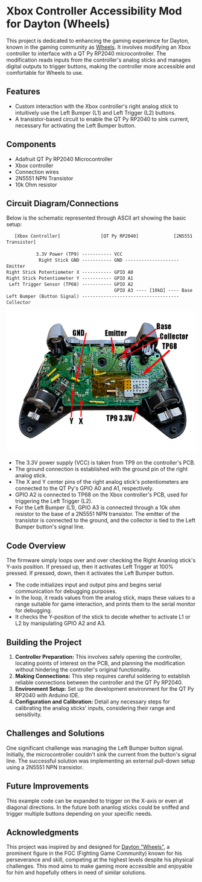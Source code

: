 # Xbox Controller Accessibility Mod for Dayton (Wheels)

This project is dedicated to enhancing the gaming experience for Dayton, known in the gaming community as [Wheels](https://twitter.com/WheelsFGC). It involves modifying an Xbox controller to interface with a QT Py RP2040 microcontroller. The modification reads inputs from the controller's analog sticks and manages digital outputs to trigger buttons, making the controller more accessible and comfortable for Wheels to use.

## Features

- Custom interaction with the Xbox controller's right analog stick to intuitively use the Left Bumper (L1) and Left Trigger (L2) buttons.
- A transistor-based circuit to enable the QT Py RP2040 to sink current, necessary for activating the Left Bumper button.

## Components

- Adafruit QT Py RP2040 Microcontroller
- Xbox controller
- Connection wires
- 2N5551 NPN Transistor
- 10k Ohm resistor

## Circuit Diagram/Connections

Below is the schematic represented through ASCII art showing the basic setup:

```
   [Xbox Controller]               [QT Py RP2040]             [2N5551 Transistor]

           3.3V Power (TP9) ----------- VCC
            Right Stick GND ----------- GND -------------------- Emitter
Right Stick Potentiometer X ----------- GPIO A0
Right Stick Potentiometer Y ----------- GPIO A1
 Left Trigger Sensor (TP68) ----------- GPIO A2
                                        GPIO A3 ---- [10kΩ] ---- Base
Left Bumper (Button Signal) ------------------------------------ Collector
```

![wiring-diagram](wiring.png)

- The 3.3V power supply (VCC) is taken from TP9 on the controller's PCB.
- The ground connection is established with the ground pin of the right analog stick.
- The X and Y center pins of the right analog stick's potentiometers are connected to the QT Py's GPIO A0 and A1, respectively.
- GPIO A2 is connected to TP68 on the Xbox controller's PCB, used for triggering the Left Trigger (L2).
- For the Left Bumper (L1), GPIO A3 is connected through a 10k ohm resistor to the base of a 2N5551 NPN transistor. The emitter of the transistor is connected to the ground, and the collector is tied to the Left Bumper button's signal line.

## Code Overview

The firmware simply loops over and over checking the Right Ananlog stick's Y-axis position. If pressed up, then it activates Left Trigger at 100% pressed. If pressed, down, then it activates the Left Bumper button.

- The code initializes input and output pins and begins serial communication for debugging purposes.
- In the loop, it reads values from the analog stick, maps these values to a range suitable for game interaction, and prints them to the serial monitor for debugging.
- It checks the Y-position of the stick to decide whether to activate L1 or L2 by manipulating GPIO A2 and A3.

## Building the Project

1. **Controller Preparation:** This involves safely opening the controller, locating points of interest on the PCB, and planning the modification without hindering the controller's original functionality.
2. **Making Connections:** This step requires careful soldering to establish reliable connections between the controller and the QT Py RP2040.
3. **Environment Setup:** Set up the development environment for the QT Py RP2040 with Arduino IDE.
4. **Configuration and Calibration:** Detail any necessary steps for calibrating the analog sticks' inputs, considering their range and sensitivity.

## Challenges and Solutions

One significant challenge was managing the Left Bumper button signal. Initially, the microcontroller couldn't sink the current from the button's signal line. The successful solution was implementing an external pull-down setup using a 2N5551 NPN transistor.

## Future Improvements

This example code can be expanded to trigger on the X-axis or even at diagonal directions. In the future both ananlog sticks could be sniffed and trigger multiple buttons depending on your specific needs.

## Acknowledgments

This project was inspired by and designed for [Dayton "Wheels"](https://twitter.com/WheelsFGC), a prominent figure in the FGC (Fighting Game Community) known for his perseverance and skill, competing at the highest levels despite his physical challenges. This mod aims to make gaming more accessible and enjoyable for him and hopefully others in need of similar solutions.